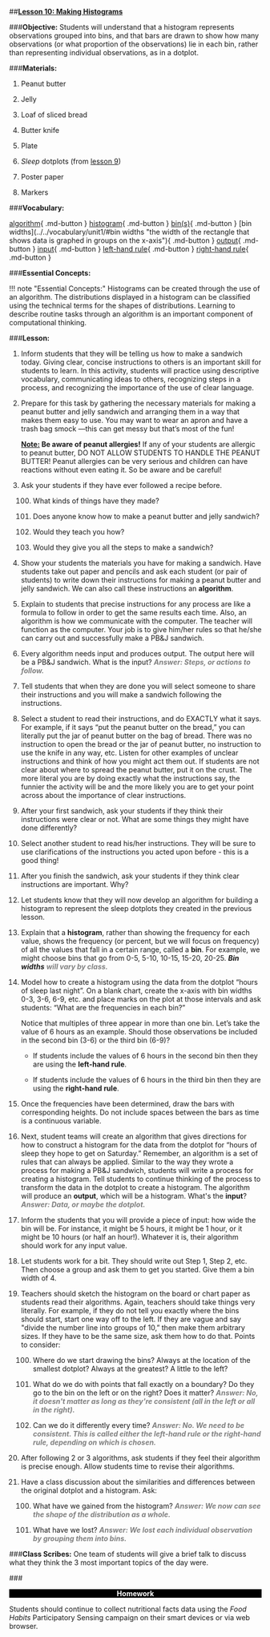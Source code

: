 ##**<u>Lesson 10: Making Histograms</u>**

###**Objective:**
Students will understand that a histogram represents observations grouped into bins, and that bars are
drawn to show how many observations (or what proportion of the observations) lie in each bin, rather than
representing individual observations, as in a dotplot.

###**Materials:**
1. Peanut butter

2. Jelly

3. Loaf of sliced bread

4. Butter knife

5. Plate

6. *Sleep* dotplots (from [lesson 9](lesson9.md))

7. Poster paper

8. Markers

###**Vocabulary:**

[algorithm](../../vocabulary/unit1/#algorithm "a process or set of rules for solving a mathematical problem"){ .md-button }
[histogram](../../vocabulary/unit1/#histogram "an approximate representation of the distribution of numerical data"){ .md-button }
[bin(s)](../../vocabulary/unit1/#bin(s) "a bar whose height corresponds to how many data points are in that bin"){ .md-button }
[bin widths](../../vocabulary/unit1/#bin widths "the width of the rectangle that shows data is graphed in groups on the x-axis"){ .md-button }
[output](../../vocabulary/unit1/#output "the value(s) that are produced by an algorithm"){ .md-button }
[input](../../vocabulary/unit1/#input "the value you place into the algorithm"){ .md-button }
[left-hand rule](../../vocabulary/unit1/#left-hand-rule "when multiple data points can appear in more than one bin, observations would go in the bin on the left-hand side"){ .md-button }
[right-hand rule](../../vocabulary/unit1/#right-hand-rule "when multiple data points can appear in more than one bin, observations would go in the bin on the right-hand side"){ .md-button }

###**Essential Concepts:**

!!! note "Essential Concepts:"
    Histograms can be created through the use of an algorithm. The distributions
    displayed in a histogram can be classified using the technical terms for the shapes of distributions.
    Learning to describe routine tasks through an algorithm is an important component of computational
    thinking.

###**Lesson:**

1. Inform students that they will be telling us how to make a sandwich today. Giving clear, concise
instructions to others is an important skill for students to learn. In this activity, students will
practice using descriptive vocabulary, communicating ideas to others, recognizing steps in a
process, and recognizing the importance of the use of clear language.

2. Prepare for this task by gathering the necessary materials for making a peanut butter and jelly
sandwich and arranging them in a way that makes them easy to use. You may want to wear an
apron and have a trash bag smock —this can get messy but that’s most of the fun!

    **<u>Note:</u> Be aware of peanut allergies!** If any of your students are allergic to peanut butter, DO
    NOT ALLOW STUDENTS TO HANDLE THE PEANUT BUTTER! Peanut allergies can be very
    serious and children can have reactions without even eating it. So be aware and be careful!

3. Ask your students if they have ever followed a recipe before.

    100. What kinds of things have they made?

    100. Does anyone know how to make a peanut butter and jelly sandwich?

    100. Would they teach you how?

    100. Would they give you all the steps to make a sandwich?

4. Show your students the materials you have for making a sandwich. Have students take out paper
and pencils and ask each student (or pair of students) to write down their instructions for making
a peanut butter and jelly sandwich. We can also call these instructions an **algorithm**.

5. Explain to students that precise instructions for any process are like a formula to follow in order to
get the same results each time. Also, an algorithm is how we communicate with the computer.
The teacher will function as the computer. Your job is to give him/her rules so that he/she can
carry out and successfully make a PB&J sandwich.

6. Every algorithm needs input and produces output. The output here will be a PB&J sandwich.
What is the input? <span style="color:grey">***Answer: Steps, or actions to follow.***</span>

7. Tell students that when they are done you will select someone to share their instructions and you
will make a sandwich following the instructions.

8. Select a student to read their instructions, and do EXACTLY what it says. For example, if it says
“put the peanut butter on the bread,” you can literally put the jar of peanut butter on the bag of
bread. There was no instruction to open the bread or the jar of peanut butter, no instruction to use
the knife in any way, etc. Listen for other examples of unclear instructions and think of how you
might act them out. If students are not clear about where to spread the peanut butter, put it on the
crust. The more literal you are by doing exactly what the instructions say, the funnier the activity
will be and the more likely you are to get your point across about the importance of clear
instructions.

9. After your first sandwich, ask your students if they think their instructions were clear or not. What
are some things they might have done differently?

10. Select another student to read his/her instructions. They will be sure to use clarifications of the
instructions you acted upon before - this is a good thing!

11. After you finish the sandwich, ask your students if they think clear instructions are important.
Why?

12. Let students know that they will now develop an algorithm for building a histogram to represent
the sleep dotplots they created in the previous lesson.

13. Explain that a **histogram**, rather than showing the frequency for each value, shows the frequency
(or percent, but we will focus on frequency) of all the values that fall in a certain range, called a
**bin**. For example, we might choose bins that go from 0-5, 5-10, 10-15, 15-20, 20-25. ***Bin widths***
<span style="color:grey">***will vary by class.***</span>

14. Model how to create a histogram using the data from the dotplot “hours of sleep last night”. On a
blank chart, create the x-axis with bin widths 0-3, 3-6, 6-9, etc. and place marks on the plot at
those intervals and ask students: “What are the frequencies in each bin?”

    Notice that multiples of three appear in more than one bin. Let’s take the value of 6 hours as an
    example. Should those observations be included in the second bin (3-6) or the third bin (6-9)?

    * If students include the values of 6 hours in the second bin then they are using the
        **left-hand rule**.

    * If students include the values of 6 hours in the third bin then they are using the
        **right-hand rule**.

15. Once the frequencies have been determined, draw the bars with corresponding heights. Do not
include spaces between the bars as time is a continuous variable.

16. Next, student teams will create an algorithm that gives directions for how to construct a histogram
for the data from the dotplot for “hours of sleep they hope to get on Saturday.” Remember, an
algorithm is a set of rules that can always be applied. Similar to the way they wrote a process for
making a PB&J sandwich, students will write a process for creating a histogram. Tell students to
continue thinking of the process to transform the data in the dotplot to create a histogram. The
algorithm will produce an **output**, which will be a histogram. What's the **input**? <span style="color:grey">***Answer: Data, or maybe
the dotplot.***</span>

17. Inform the students that you will provide a piece of input: how wide the bin will be. For instance, it
might be 5 hours, it might be 1 hour, or it might be 10 hours (or half an hour!). Whatever it is, their
algorithm should work for any input value.

18. Let students work for a bit. They should write out Step 1, Step 2, etc. Then choose a group and
ask them to get you started. Give them a bin width of 4.

19. Teachers should sketch the histogram on the board or chart paper as students read their
algorithms. Again, teachers should take things very literally. For example, if they do not tell you
exactly where the bins should start, start one way off to the left. If they are vague and say "divide
the number line into groups of 10,” then make them arbitrary sizes. If they have to be the same
size, ask them how to do that. Points to consider:

    100. Where do we start drawing the bins? Always at the location of the smallest dotplot?
    Always at the greatest? A little to the left?

    100. What do we do with points that fall exactly on a boundary? Do they go to the bin on the
    left or on the right? Does it matter? <span style="color:grey">***Answer: No, it doesn't matter as long as they're consistent (all in the left or all in the right).***</span>

    100. Can we do it differently every time? <span style="color:grey">***Answer: No. We need to be consistent. This is called
    either the left-hand rule or the right-hand rule, depending on which is chosen.***</span>

20. After following 2 or 3 algorithms, ask students if they feel their algorithm is precise enough. Allow
students time to revise their algorithms.

21. Have a class discussion about the similarities and differences between the original dotplot and a
histogram. Ask:

    100. What have we gained from the histogram? <span style="color:grey">***Answer: We now can see the shape of the
    distribution as a whole.***</span>

    100. What have we lost? <span style="color:grey">***Answer: We lost each individual observation by grouping them into bins.***</span>

###**Class Scribes:**
One team of students will give a brief talk to discuss what they think the 3 most important topics
of the day were.

###<p style="background: black; color: white; text-align: center;">**Homework**</p>
Students should continue to collect nutritional facts data using the *Food Habits* Participatory Sensing
campaign on their smart devices or via web browser.